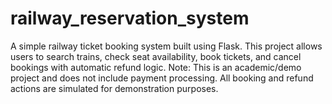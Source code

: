# railway_reservation_system
A simple railway ticket booking system built using Flask. This project allows users to search trains, check seat availability, book tickets, and cancel bookings with automatic refund logic.  Note: This is an academic/demo project and does not include payment processing. All booking and refund actions are simulated for demonstration purposes.
